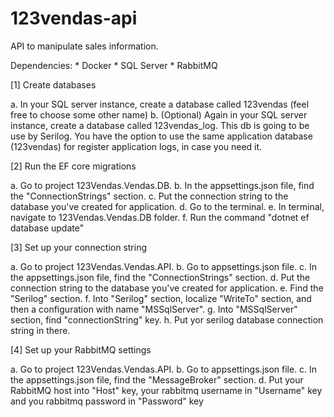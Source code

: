 # 123vendas-api
API to manipulate sales information.

Dependencies:
    * Docker
    * SQL Server
    * RabbitMQ

[1] Create databases

a. In your SQL server instance, create a database called 123vendas (feel free to choose some other name)
b. (Optional) Again in your SQL server instance, create a database called 123vendas_log. This db is going to be use by Serilog. You have the option to use the same application database (123vendas) for register application logs, in case you need it.

[2] Run the EF core migrations

a. Go to project 123Vendas.Vendas.DB.
b. In the appsettings.json file, find the "ConnectionStrings" section. 
c. Put the connection string to the database you've created for application.
d. Go to the terminal.
e. In terminal, navigate to 123Vendas.Vendas.DB folder.
f. Run the command "dotnet ef database update"

[3] Set up your connection string

a. Go to project 123Vendas.Vendas.API.
b. Go to appsettings.json file.
c. In the appsettings.json file, find the "ConnectionStrings" section. 
d. Put the connection string to the database you've created for application.
e. Find the "Serilog" section.
f. Into "Serilog" section, localize "WriteTo" section, and then a configuration with name "MSSqlServer".
g. Into "MSSqlServer" section, find "connectionString" key.
h. Put yor serilog database connection string in there.

[4] Set up your RabbitMQ settings

a. Go to project 123Vendas.Vendas.API.
b. Go to appsettings.json file.
c. In the appsettings.json file, find the "MessageBroker" section. 
d. Put your RabbitMQ host into "Host" key, your rabbitmq username in "Username" key and you rabbitmq password in "Password" key